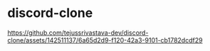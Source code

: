 # discord-clone


https://github.com/tejussrivastava-dev/discord-clone/assets/142511137/6a65d2d9-f120-42a3-9101-cb1782dcdf29

